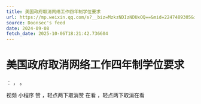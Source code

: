 ```yaml
---
title: 美国政府取消网络工作四年制学位要求
url: https://mp.weixin.qq.com/s?__biz=MzkzNDIzNDUxOQ==&mid=2247489305&idx=6&sn=192d2bcb22616aa70c177b8dba001db8
source: Doonsec's feed
date: 2024-09-08
fetch_date: 2025-10-06T18:21:42.736604
---
```


# 美国政府取消网络工作四年制学位要求

：
，
。

视频
小程序
赞
，轻点两下取消赞
在看
，轻点两下取消在看